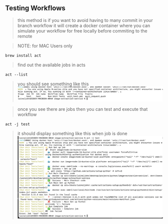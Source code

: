 ## Testing Workflows

> this method is if you want to avoid having to many commit in your branch workflow it will create a docker container where you can simulate your workflow for free locally before commiting to the remote

> NOTE: for MAC Users only


```
brew install act
```

> find out the available jobs in acts
```
act --list 
```
> you should see something like this 
![Worfklow image ](./1.png)

> once you see there are jobs then you can test and execute that workflow
```
act -j test
```
> it should display something like this when job is done
![Worfklow image2](./2.png)
